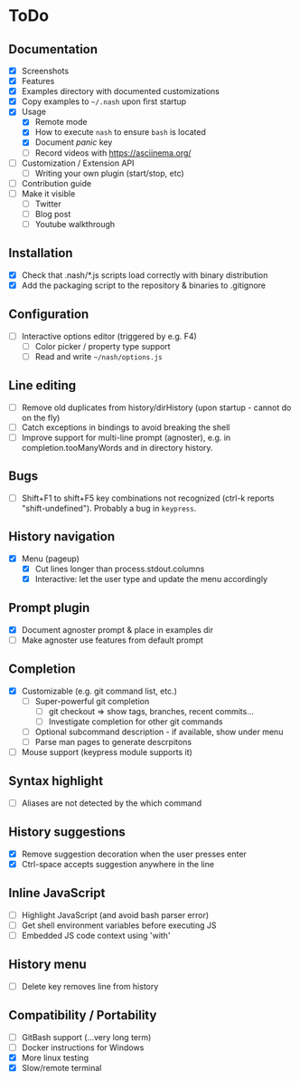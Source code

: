 # ToDo

## Documentation
- [x] Screenshots
- [x] Features
- [x] Examples directory with documented customizations
- [x] Copy examples to `~/.nash` upon first startup
- [x] Usage
    - [x] Remote mode
    - [x] How to execute `nash` to ensure `bash` is located
    - [x] Document *panic* key
    - [ ] Record videos with https://asciinema.org/
- [ ] Customization / Extension API
    - [ ] Writing your own plugin (start/stop, etc)
- [ ] Contribution guide
- [ ] Make it visible
    - [ ] Twitter
    - [ ] Blog post
    - [ ] Youtube walkthrough

## Installation
- [x] Check that .nash/*.js scripts load correctly with binary distribution
- [x] Add the packaging script to the repository & binaries to .gitignore

## Configuration
- [ ] Interactive options editor (triggered by e.g. F4)
    - [ ] Color picker / property type support
    - [ ] Read and write `~/nash/options.js`

## Line editing
- [ ] Remove old duplicates from history/dirHistory
    (upon startup - cannot do on the fly)
- [ ] Catch exceptions in bindings to avoid breaking the shell
- [ ] Improve support for multi-line prompt (agnoster), e.g. in
    completion.tooManyWords and in directory history.

## Bugs
- [ ] Shift+F1 to shift+F5 key combinations not recognized
    (ctrl-k reports "shift-undefined"). Probably a bug in `keypress`.

## History navigation
- [x] Menu (pageup)
    - [x] Cut lines longer than process.stdout.columns
    - [x] Interactive: let the user type and update the menu accordingly

## Prompt plugin
- [x] Document agnoster prompt & place in examples dir
- [ ] Make agnoster use features from default prompt

## Completion
- [x] Customizable (e.g. git command list, etc.)
    - [ ] Super-powerful git completion
        - [ ] git checkout => show tags, branches, recent commits...
        - [ ] Investigate completion for other git commands 
    - [ ] Optional subcommand description - if available, show under menu
    - [ ] Parse man pages to generate descrpitons
- [ ] Mouse support (keypress module supports it)

## Syntax highlight
- [ ] Aliases are not detected by the which command

## History suggestions
- [x] Remove suggestion decoration when the user presses enter
- [x] Ctrl-space accepts suggestion anywhere in the line
 
## Inline JavaScript
- [ ] Highlight JavaScript (and avoid bash parser error)
- [ ] Get shell environment variables before executing JS
- [ ] Embedded JS code context using 'with'

## History menu
- [ ] Delete key removes line from history

## Compatibility / Portability
- [ ] GitBash support (...very long term)
- [ ] Docker instructions for Windows
- [x] More linux testing
- [x] Slow/remote terminal
